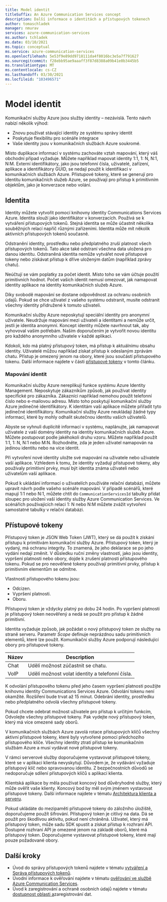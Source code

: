 ```yaml
---
title: Model identit
titleSuffix: An Azure Communication Services concept
description: Další informace o identitách a přístupových tokenech
author: tomaschladek
manager: nmurav
services: azure-communication-services
ms.author: tchladek
ms.date: 03/10/2021
ms.topic: conceptual
ms.service: azure-communication-services
ms.openlocfilehash: 5e53f9e89dd9718111da4f8016bc3e5a7f791627
ms.sourcegitcommit: f28ebb95ae9aaaff3f87d8388a09b41e0b3445b5
ms.translationtype: MT
ms.contentlocale: cs-CZ
ms.lasthandoff: 03/30/2021
ms.locfileid: "103496571"
---
```

# <a name="identity-model"></a>Model identit

Komunikační služby Azure jsou služby identity – nezávislá. Tento návrh nabízí několik výhod:

- Znovu používat stávající identity ze systému správy identit
- Poskytuje flexibilitu pro scénáře integrace
- Vaše identity jsou v komunikačních službách Azure soukromé.

Místo duplikace informací v systému zachováte vztah mapování, který váš obchodní případ vyžaduje. Můžete například mapovat identity 1:1, 1: N, N:1, N:M. Externí identifikátory, jako jsou telefonní čísla, uživatelé, zařízení, aplikace a identifikátory GUID, se nedají použít k identifikaci v komunikačních službách Azure. Přístupové tokeny, které se generují pro identitu komunikačních služeb Azure, se používají pro přístup k primitivním objektům, jako je konverzace nebo volání.

## <a name="identity"></a>Identita

Identity můžete vytvořit pomocí knihovny identity Communications Services Azure. Identita slouží jako identifikátor v konverzacích. Používá se k vytváření přístupových tokenů. Stejná identita se může účastnit několika souběžných relací napříč různými zařízeními. Identita může mít několik aktivních přístupových tokenů současně.

Odstranění identity, prostředku nebo předplatného zruší platnost všech přístupových tokenů. Tato akce také odstraní všechna data uložená pro danou identitu. Odstraněná identita nemůže vytvářet nové přístupové tokeny nebo získávat přístup k dříve uloženým datům (například zprávy chatu).

Neúčtují se vám poplatky za počet identit. Místo toho se vám účtuje použití primitivních hodnot. Počet vašich identit nemusí omezovat, jak namapovat identity aplikace na identity komunikačních služeb Azure.

Díky svobodě mapování se dostane odpovědnost za ochranu osobních údajů. Pokud se chce uživatel z vašeho systému odstranit, musíte odstranit všechny identity přidružené k tomuto uživateli.

Komunikační služby Azure neposkytují speciální identity pro anonymní uživatele. Neudržuje mapování mezi uživateli a identitami a nemůže určit, jestli je identita anonymní. Koncept identity můžete navrhnout tak, aby vyhovoval vašim potřebám. Naším doporučením je vytvořit novou identitu pro každého anonymního uživatele v každé aplikaci.

Kdokoli, kdo má platný přístupový token, má přístup k aktuálnímu obsahu identity. Uživatelé můžou například získat přístup k odeslaným zprávám chatu. Přístup je omezený jenom na obory, které jsou součástí přístupového tokenu. Další informace najdete v části [přístupové tokeny](#access-tokens) v tomto článku.

### <a name="identity-mapping"></a>Mapování identit

Komunikační služby Azure nereplikují funkce systému Azure Identity Management. Neposkytuje zákazníkům způsob, jak používat identity specifické pro zákazníka. Zákazníci například nemohou použít telefonní číslo nebo e-mailovou adresu. Místo toho poskytují komunikační služby Azure jedinečné identifikátory. K identitám vaší aplikace můžete přiřadit tyto jedinečné identifikátory. Komunikační služby Azure neukládají žádné typy informací, které by mohly odhalit skutečnou identitu vašich uživatelů.

Abyste se vyhnuli duplicitě informací v systému, naplánujte, jak namapovat uživatele z vaší domény identity na identity komunikačních služeb Azure. Můžete postupovat podle jakéhokoli druhu vzoru. Můžete například použít 1:1, 1: N, N:1 nebo M:N. Rozhodněte, zda je jeden uživatel namapován na jedinou identitu nebo na více identit.

Při vytvoření nové identity uložte své mapování na uživatele nebo uživatele vaší aplikace. Vzhledem k tomu, že identity vyžadují přístupové tokeny, aby používaly primitivní prvky, musí být identita známa uživateli nebo uživatelům vaší aplikace.

Pokud k ukládání informací o uživatelích používáte relační databázi, můžete upravit návrh podle vašeho scénáře mapování. V případě scénářů, které mapují 1:1 nebo N:1, můžete chtít do `CommunicationServicesId` tabulky přidat sloupec pro uložení vaší identity služby Azure Communication Services. Ve scénářích používajících relaci 1: N nebo N:M můžete zvážit vytvoření samostatné tabulky v relační databázi.

## <a name="access-tokens"></a>Přístupové tokeny

Přístupový token je JSON Web Token (JWT), který se dá použít k získání přístupu k primitivám komunikační služby Azure. Přístupový token, který je vydaný, má ochranu integrity. To znamená, že jeho deklarace se po jeho vydání nedají změnit. V důsledku ruční změny vlastností, jako jsou identity, vypršení platnosti nebo obory, dojde k zrušení platnosti přístupového tokenu. Pokud se pro neověřené tokeny používají primitivní prvky, přístup k primitivním elementům se odmítne.

Vlastnosti přístupového tokenu jsou:
* Odcizen.
* Vypršení platnosti.
* Oboru.

Přístupový token je vždycky platný po dobu 24 hodin. Po vypršení platnosti je přístupový token neověřený a nedá se použít pro přístup k žádné primitivní.

Identita vyžaduje způsob, jak požádat o nový přístupový token ze služby na straně serveru. Parametr *Scope* definuje neprázdnou sadu primitivních elementů, které lze použít. Komunikační služby Azure podporují následující obory pro přístupové tokeny.

|Název|Description|
|---|---|
|Chat|  Udělí možnost zúčastnit se chatu.|
|VoIP|  Udělí možnost volat identity a telefonní čísla.|


K odvolání přístupového tokenu před jeho časem vypršení platnosti použijte knihovnu identity Communications Services Azure. Odvolání tokenu není okamžité. Rozšíření bude trvat až 15 minut. Odebrání identity, prostředku nebo předplatného odvolá všechny přístupové tokeny.

Pokud chcete odebrat možnost uživatele pro přístup k určitým funkcím, Odvolejte všechny přístupové tokeny. Pak vydejte nový přístupový token, který má více omezené sady oborů.

V komunikačních službách Azure zavolá rotace přístupových klíčů všechny aktivní přístupové tokeny, které byly vytvořené pomocí předchozího přístupového klíče. Všechny identity ztratí přístup ke komunikačním službám Azure a musí vydávat nové přístupové tokeny.

V rámci serverové služby doporučujeme vystavovat přístupové tokeny, které se v aplikaci klienta nevyskytují. Důvodem je, že vydávání vyžaduje přístupový klíč nebo spravovanou identitu. Z bezpečnostních důvodů se nedoporučuje sdílení přístupových klíčů s aplikací klienta.

Klientská aplikace by měla používat koncový bod důvěryhodné služby, který může ověřit vaše klienty. Koncový bod by měl svým jménem vystavovat přístupové tokeny. Další informace najdete v tématu [Architektura klienta a serveru](./client-and-server-architecture.md).

Pokud ukládáte do mezipaměti přístupové tokeny do záložního úložiště, doporučujeme použít šifrování. Přístupový token je citlivý na data. Dá se použít pro škodlivou aktivitu, pokud není chráněná. Uživatel, který má přístupový token, může sadu SDK spustit a získat přístup k rozhraní API. Dostupné rozhraní API je omezené jenom na základě oborů, které má přístupový token. Doporučujeme vystavovat přístupové tokeny, které mají pouze požadované obory.

## <a name="next-steps"></a>Další kroky

* Úvod do správy přístupových tokenů najdete v tématu [vytváření a Správa přístupových tokenů](../quickstarts/access-tokens.md).
* Úvodní informace k ověřování najdete v tématu [ověřování ve službě Azure Communication Services](./authentication.md).
* Úvod k zaregistrování a ochraně osobních údajů najdete v tématu [dostupnost oblasti a](./privacy.md)zaregistrování dat.
